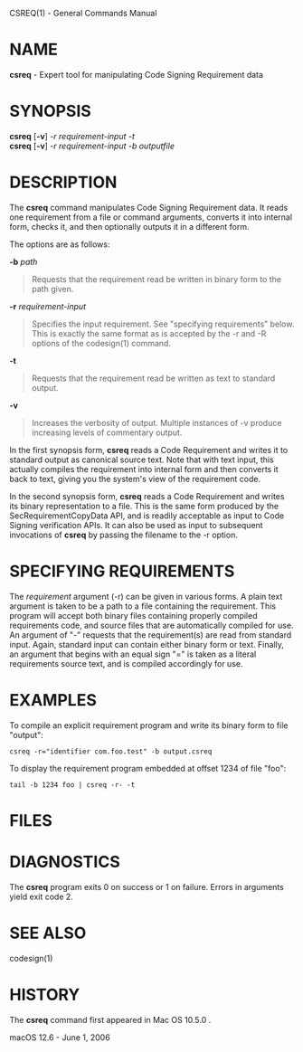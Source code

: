 CSREQ(1) - General Commands Manual

# NAME

**csreq** - Expert tool for manipulating Code Signing Requirement data

# SYNOPSIS

**csreq**
\[**-v**]
*-r&nbsp;requirement-input*
*-t*  
**csreq**
\[**-v**]
*-r&nbsp;requirement-input*
*-b&nbsp;outputfile*

# DESCRIPTION

The
**csreq**
command manipulates Code Signing Requirement data.
It reads one requirement from a file or command arguments, converts it into
internal form, checks it, and then optionally outputs it in a different form.

The options are as follows:

**-b** *path*

> Requests that the requirement read be written in binary form to the path given.

**-r** *requirement-input*

> Specifies the input requirement. See "specifying requirements" below. This is
> exactly the same format as is accepted by the -r and -R options of the codesign(1)
> command.

**-t**

> Requests that the requirement read be written as text to standard output.

**-v**

> Increases the verbosity of output. Multiple instances of -v produce increasing levels
> of commentary output.

In the first synopsis form,
**csreq**
reads a Code Requirement and writes it to standard output as canonical source text.
Note that with text input, this actually compiles the requirement into internal
form and then converts it back to text, giving you the system's view of the requirement code.

In the second synopsis form,
**csreq**
reads a Code Requirement and writes its binary representation to a file. This is the
same form produced by the SecRequirementCopyData API, and is readily acceptable
as input to Code Signing verification APIs. It can also be used as input to subsequent
invocations of
**csreq**
by passing the filename to the -r option.

# SPECIFYING REQUIREMENTS

The
*requirement*
argument (-r) can be given in various forms. A plain text argument is taken
to be a path to a file containing the requirement. This program will accept
both binary files containing properly compiled requirements code, and source files
that are automatically compiled for use.
An argument of "-" requests that the requirement(s) are read from standard input.
Again, standard input can contain either binary form or text.
Finally, an argument that begins with an equal sign "=" is taken as a literal
requirements source text, and is compiled accordingly for use.

# EXAMPLES

To compile an explicit requirement program and write its binary form to file "output":

	csreq -r="identifier com.foo.test" -b output.csreq

To display the requirement program embedded at offset 1234 of file "foo":

	tail -b 1234 foo | csreq -r- -t

# FILES

# DIAGNOSTICS

The
**csreq**
program exits 0 on success or 1 on failure. Errors in arguments yield exit code 2.

# SEE ALSO

codesign(1)

# HISTORY

The
**csreq**
command first appeared in
Mac OS 10.5.0 .

macOS 12.6 - June 1, 2006
